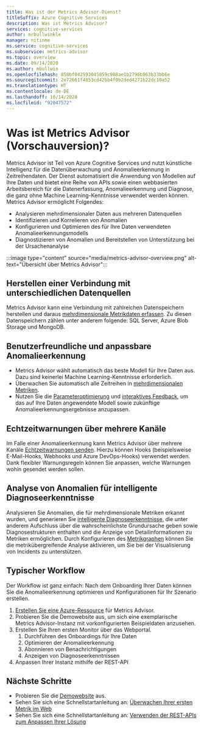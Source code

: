 ```yaml
---
title: Was ist der Metrics Advisor-Dienst?
titleSuffix: Azure Cognitive Services
description: Was ist Metrics Advisor?
services: cognitive-services
author: mrbullwinkle
manager: nitinme
ms.service: cognitive-services
ms.subservice: metrics-advisor
ms.topic: overview
ms.date: 09/14/2020
ms.author: mbullwin
ms.openlocfilehash: 858bf042593045059c988ae1b2796b063b33bb6e
ms.sourcegitcommit: 2e72661f4853cd42bb4f0b2ded4271b22dc10a52
ms.translationtype: HT
ms.contentlocale: de-DE
ms.lasthandoff: 10/14/2020
ms.locfileid: "92047572"
---
```

# <a name="what-is-metrics-advisor-preview"></a>Was ist Metrics Advisor (Vorschauversion)? 

Metrics Advisor ist Teil von Azure Cognitive Services und nutzt künstliche Intelligenz für die Datenüberwachung und Anomalieerkennung in Zeitreihendaten. Der Dienst automatisiert die Anwendung von Modellen auf Ihre Daten und bietet eine Reihe von APIs sowie einen webbasierten Arbeitsbereich für die Datenerfassung, Anomalieerkennung und Diagnose, die ganz ohne Machine Learning-Kenntnisse verwendet werden können. Metrics Advisor ermöglicht Folgendes:

* Analysieren mehrdimensionaler Daten aus mehreren Datenquellen 
* Identifizieren und Korrelieren von Anomalien
* Konfigurieren und Optimieren des für Ihre Daten verwendeten Anomalieerkennungsmodells
* Diagnostizieren von Anomalien und Bereitstellen von Unterstützung bei der Ursachenanalyse 

:::image type="content" source="media/metrics-advisor-overview.png" alt-text="Übersicht über Metrics Advisor":::

## <a name="connect-to-a-variety-of-data-sources"></a>Herstellen einer Verbindung mit unterschiedlichen Datenquellen

Metrics Advisor kann eine Verbindung mit zahlreichen Datenspeichern herstellen und daraus [mehrdimensionale Metrikdaten erfassen](how-tos/onboard-your-data.md). Zu diesen Datenspeichern zählen unter anderem folgende: SQL Server, Azure Blob Storage und MongoDB. 

## <a name="easy-to-use-and-customizable-anomaly-detection"></a>Benutzerfreundliche und anpassbare Anomalieerkennung

* Metrics Advisor wählt automatisch das beste Modell für Ihre Daten aus. Dazu sind keinerlei Machine Learning-Kenntnisse erforderlich. 
* Überwachen Sie automatisch alle Zeitreihen in [mehrdimensionalen Metriken](glossary.md#multi-dimensional-metric).
* Nutzen Sie die [Parameteroptimierung](how-tos/configure-metrics.md) und [interaktives Feedback](how-tos/anomaly-feedback.md), um das auf Ihre Daten angewendete Modell sowie zukünftige Anomalieerkennungsergebnisse anzupassen.


## <a name="real-time-alerts-through-multiple-channels"></a>Echtzeitwarnungen über mehrere Kanäle

Im Falle einer Anomalieerkennung kann Metrics Advisor über mehrere Kanäle [Echtzeitwarnungen senden](how-tos/alerts.md). Hierzu können Hooks (beispielsweise E-Mail-Hooks, Webhooks und Azure DevOps-Hooks) verwendet werden. Dank flexibler Warnungsregeln können Sie anpassen, welche Warnungen wohin gesendet werden sollen.

## <a name="smart-diagnostic-insights-by-analyzing-anomalies"></a>Analyse von Anomalien für intelligente Diagnoseerkenntnisse

Analysieren Sie Anomalien, die für mehrdimensionale Metriken erkannt wurden, und generieren Sie [intelligente Diagnoseerkenntnisse](how-tos/diagnose-incident.md), die unter anderem Aufschluss über die wahrscheinlichste Grundursache geben sowie Diagnosestrukturen enthalten und die Anzeige von Detailinformationen zu Metriken ermöglichen. Durch Konfigurieren des [Metrikgraphen](how-tos/metrics-graph.md) können Sie die metrikübergreifende Analyse aktivieren, um Sie bei der Visualisierung von Incidents zu unterstützen.


## <a name="typical-workflow"></a>Typischer Workflow

Der Workflow ist ganz einfach: Nach dem Onboarding Ihrer Daten können Sie die Anomalieerkennung optimieren und Konfigurationen für Ihr Szenario erstellen.

1. [Erstellen Sie eine Azure-Ressource](../cognitive-services-apis-create-account.md) für Metrics Advisor. 
2. Probieren Sie die Demowebsite aus, um sich eine exemplarische Metrics Advisor-Instanz mit vorkonfigurierten Beispieldaten anzusehen. 
3. Erstellen Sie Ihren ersten Monitor über das Webportal.
    1. Durchführen des Onboardings für Ihre Daten
    2. Optimieren der Anomalieerkennung
    3. Abonnieren von Benachrichtigungen
    4. Anzeigen von Diagnoseerkenntnissen
1. Anpassen Ihrer Instanz mithilfe der REST-API

## <a name="next-steps"></a>Nächste Schritte

* Probieren Sie die [Demowebsite](quickstarts/explore-demo.md) aus.
* Sehen Sie sich eine Schnellstartanleitung an: [Überwachen Ihrer ersten Metrik im Web](quickstarts/web-portal.md)
* Sehen Sie sich eine Schnellstartanleitung an: [Verwenden der REST-APIs zum Anpassen Ihrer Lösung](quickstarts/rest-api.md)
